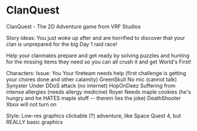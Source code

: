 # ClanQuest
ClanQuest - The 2D Adventure game from VRF Studios

Story ideas:
You just woke up after and are horrified to discover that your clan is unprepared for the big Day 1 raid race!

Help your clanmates prepare and get ready by solving puzzles and hunting for the missing items
they need so you can all crush it and get World's First!

Characters:      Issue:
You              Your fireteam needs help (first challenge is getting your chores done and other calamity)
GreenSkull       No mic (cannot talk)
Synyster         Under DDoS attack (no internet)
HopOnDeez        Suffering from intense allergies (needs allergy medicine)
Royer            Needs maple cookies (he's hungry and he HATES maple stuff -- therein lies the joke)
DeathShooter     Xbox will not turn on

Style:
Low-res graphics clickable (?) adventure, like Space Quest 4, but REALLY basic graphics
